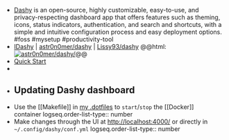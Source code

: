 - [Dashy](https://dashy.to/) is an open-source, highly customizable, easy-to-use, and privacy-respecting dashboard app that offers features such as theming, icons, status indicators, authentication, and search and shortcuts, with a simple and intuitive configuration process and easy deployment options. #foss #mysetup #productivity-tool
- [IDashy](https://idashy.vercel.app/) | [astr0n0mer/dashy](https://github.com/astr0n0mer/dashy) | [Lissy93/dashy](https://github.com/Lissy93/dashy)
  @@html: <a href="https://github.com/astr0n0mer/dashy/"><img src="https://github-readme-stats-astronomer.vercel.app/api/pin/?username=astr0n0mer&repo=dashy&theme=tokyonight" alt="astr0n0mer/dashy/"/></a>@@
- [Quick Start](https://dashy.to/docs/quick-start/)
-
- ## Updating Dashy dashboard
- Use the [[Makefile]] in [my .dotfiles](https://github.com/astr0n0mer/.dotfiles/blob/main/.config/dashy/Makefile) to `start`/`stop` the [[Docker]] container
  logseq.order-list-type:: number
- Make changes through the UI at [http://localhost:4000/](http://localhost:4000/) or directly in `~/.config/dashy/conf.yml`
  logseq.order-list-type:: number